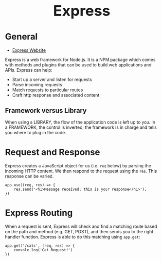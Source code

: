 <h1 style='text-align:center;font-size:3rem;'>Express</h1>

# General

* [Express Website](https://expressjs.com/)

Express is a web framework for Node.js. It is a NPM package which comes with methods and plugins that can be used to build web applications and APIs. Express can help:

- Start up a server and listen for requests
- Parse incoming requests
- Match requests to particular routes
- Craft http response and associated content

## Framework versus Library
When using a LIBRARY, the flow of the application code is left up to you. In a FRAMEWORK, the control is inverted; the framework is in charge and tells you where to plug in the code.

# Request and Response
Express creates a JavaScript object for us (i.e. ```req``` below) by parsing the incoming HTTP content. We then respond to the request using the ```res```. This response can be varied.

    app.use((req, res) => {
        res.send('<h1>Message received; this is your response</h1>');
    })

# Express Routing
When a request is sent, Express will check and find a matching route based on the path and method (e.g. GET, POST), and then sends you to the right handler function. Express is able to do this matching using ```app.get```:

    app.get('/cats', (req, res) => {
        console.log('Cat Request!')
    })